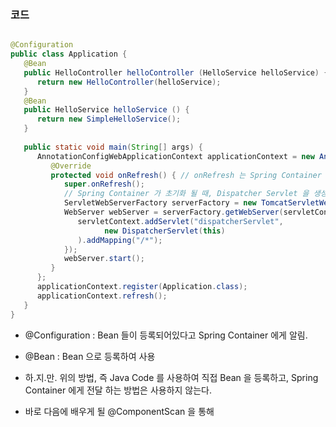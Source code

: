 
### 코드

```java

@Configuration  
public class Application {  
   @Bean  
   public HelloController helloController (HelloService helloService) {  
      return new HelloController(helloService);  
   }  
   @Bean  
   public HelloService helloService () {  
      return new SimpleHelloService();  
   }  
  
   public static void main(String[] args) {  
      AnnotationConfigWebApplicationContext applicationContext = new AnnotationConfigWebApplicationContext() {  
         @Override  
         protected void onRefresh() { // onRefresh 는 Spring Container 가 초기화 되는 도중에 진행되도록 하는 메소드다.  
            super.onRefresh();  
            // Spring Container 가 초기화 될 때, Dispatcher Servlet 을 생성하도록 하는 것.  
            ServletWebServerFactory serverFactory = new TomcatServletWebServerFactory();  
            WebServer webServer = serverFactory.getWebServer(servletContext -> {  
               servletContext.addServlet("dispatcherServlet",  
                     new DispatcherServlet(this)  
               ).addMapping("/*");  
            });  
            webServer.start();  
         }  
      };  
      applicationContext.register(Application.class);  
      applicationContext.refresh();  
   }  
}
```

- @Configuration : Bean 들이 등록되어있다고 Spring Container 에게 알림. 
- @Bean : Bean 으로 등록하여 사용

- 하.지.만. 위의 방법, 즉 Java Code 를 사용하여 직접 Bean 을 등록하고, Spring Container 에게 전달 하는 방법은 사용하지 않는다.
- 바로 다음에 배우게 될 @ComponentScan 을 통해 